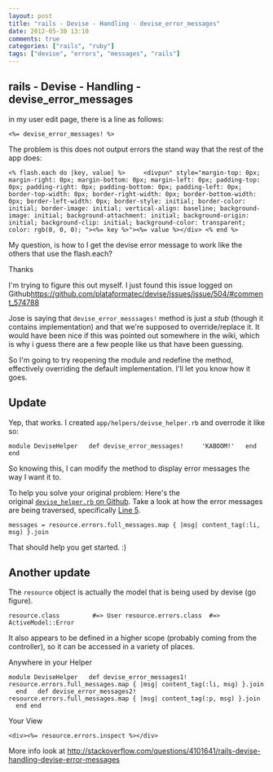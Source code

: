 ```yaml
---
layout: post
title: "rails - Devise - Handling - devise_error_messages"
date: 2012-05-30 13:10
comments: true
categories: ["rails", "ruby"]
tags: ["devise", "errors", "messages", "rails"]
---
```

## rails - Devise - Handling - devise_error_messages
in my user edit page, there is a line as follows:
<pre><code>&lt;%= devise_error_messages! %&gt; </code></pre>
The problem is this does not output errors the stand way that the rest of the app does:
<pre><code>&lt;% flash.each do |key, value| %&gt;     &lt;divpun" style="margin-top: 0px; margin-right: 0px; margin-bottom: 0px; margin-left: 0px; padding-top: 0px; padding-right: 0px; padding-bottom: 0px; padding-left: 0px; border-top-width: 0px; border-right-width: 0px; border-bottom-width: 0px; border-left-width: 0px; border-style: initial; border-color: initial; border-image: initial; vertical-align: baseline; background-image: initial; background-attachment: initial; background-origin: initial; background-clip: initial; background-color: transparent; color: rgb(0, 0, 0); "&gt;&lt;%= key %&gt;"&gt;&lt;%= value %&gt;&lt;/div&gt; &lt;% end %&gt; </code></pre>
My question, is how to I get the devise error message to work like the others that use the flash.each?

Thanks

I'm trying to figure this out myself. I just found this issue logged on Github<a href="https://github.com/plataformatec/devise/issues/issue/504/#comment_574788" rel="nofollow">https://github.com/plataformatec/devise/issues/issue/504/#comment_574788</a>

Jose is saying that <code>devise_error_messsages!</code> method is just a <em>stub</em> (though it contains implementation) and that we're supposed to override/replace it. It would have been nice if this was pointed out somewhere in the wiki, which is why i guess there are a few people like us that have been guessing.

So I'm going to try reopening the module and redefine the method, effectively overriding the default implementation. I'll let you know how it goes.
<h2>Update</h2>
Yep, that works. I created <code>app/helpers/deivse_helper.rb</code> and overrode it like so:
<pre><code>module DeviseHelper   def devise_error_messages!     'KABOOM!'   end end </code></pre>
So knowing this, I can modify the method to display error messages the way I want it to.

To help you solve your original problem: Here's the original <a href="https://github.com/plataformatec/devise/blob/master/app/helpers/devise_helper.rb#L6" rel="nofollow"><code>devise_helper.rb</code> on Github</a>. Take a look at how the error messages are being traversed, specifically <a href="https://github.com/plataformatec/devise/blob/master/app/helpers/devise_helper.rb#L5" rel="nofollow">Line 5</a>.
<pre><code>messages = resource.errors.full_messages.map { |msg| content_tag(:li, msg) }.join </code></pre>
That should help you get started. :)
<h2>Another update</h2>
The <code>resource</code> object is actually the model that is being used by devise (go figure).
<pre><code>resource.class         #=&gt; User resource.errors.class  #=&gt; ActiveModel::Error </code></pre>
It also appears to be defined in a higher scope (probably coming from the controller), so it can be accessed in a variety of places.

Anywhere in your Helper
<pre><code>module DeviseHelper   def devise_error_messages1!     resource.errors.full_messages.map { |msg| content_tag(:li, msg) }.join   end   def devise_error_messages2!     resource.errors.full_messages.map { |msg| content_tag(:p, msg) }.join   end end </code></pre>
Your View
<pre><code>&lt;div&gt;&lt;%= resource.errors.inspect %&gt;&lt;/div&gt;</code></pre>
More info look at <a href="http://stackoverflow.com/questions/4101641/rails-devise-handling-devise-error-messages">http://stackoverflow.com/questions/4101641/rails-devise-handling-devise-error-messages</a>
